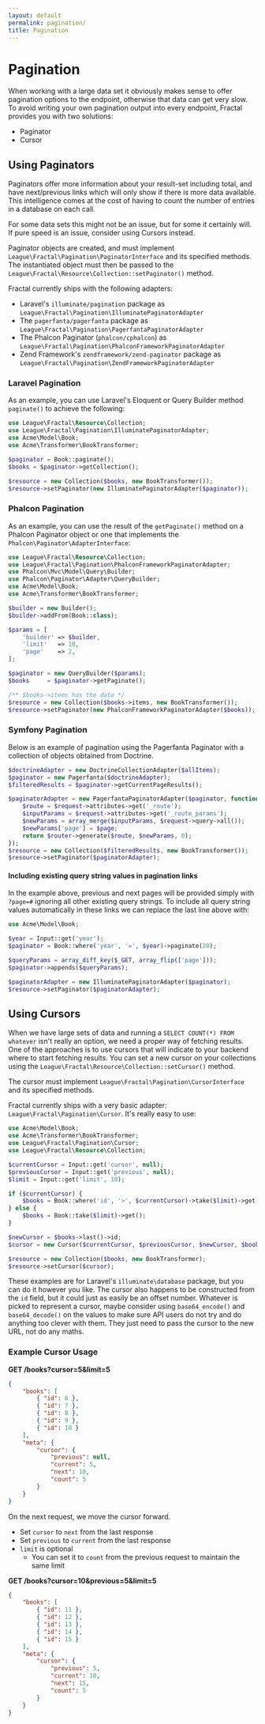 ```yaml
---
layout: default
permalink: pagination/
title: Pagination
---
```


# Pagination

When working with a large data set it obviously makes sense to offer pagination options to the endpoint,
otherwise that data can get very slow. To avoid writing your own pagination output into every endpoint,
Fractal provides you with two solutions:

* Paginator
* Cursor

## Using Paginators

Paginators offer more information about your result-set including total, and have next/previous links
which will only show if there is more data available. This intelligence comes at the cost of having to
count the number of entries in a database on each call.

For some data sets this might not be an issue, but for some it certainly will. If pure speed is an issue,
consider using Cursors instead.

Paginator objects are created, and must implement `League\Fractal\Pagination\PaginatorInterface`
and its specified methods. The instantiated object must then be passed to the `League\Fractal\Resource\Collection::setPaginator()` method.

Fractal currently ships with the following adapters:

* Laravel's `illuminate/pagination` package as `League\Fractal\Pagination\IlluminatePaginatorAdapter`
* The `pagerfanta/pagerfanta` package as `League\Fractal\Pagination\PagerfantaPaginatorAdapter`
* The Phalcon Paginator (`phalcon/cphalcon`) as `League\Fractal\Pagination\PhalconFrameworkPaginatorAdapter`
* Zend Framework's `zendframework/zend-paginator` package as `League\Fractal\Pagination\ZendFrameworkPaginatorAdapter`

### Laravel Pagination

As an example, you can use Laravel's Eloquent or Query Builder method `paginate()` to achieve the following:

~~~ php
use League\Fractal\Resource\Collection;
use League\Fractal\Pagination\IlluminatePaginatorAdapter;
use Acme\Model\Book;
use Acme\Transformer\BookTransformer;

$paginator = Book::paginate();
$books = $paginator->getCollection();

$resource = new Collection($books, new BookTransformer());
$resource->setPaginator(new IlluminatePaginatorAdapter($paginator));
~~~

### Phalcon Pagination

As an example, you can use the result of the `getPaginate()` method on a Phalcon Paginator object or one that implements the `Phalcon\Paginator\AdapterInterface`:

~~~ php
use League\Fractal\Resource\Collection;
use League\Fractal\Pagination\PhalconFrameworkPaginatorAdapter;
use Phalcon\Mvc\Model\Query\Builder;
use Phalcon\Paginator\Adapter\QueryBuilder;
use Acme\Model\Book;
use Acme\Transformer\BookTransformer;

$builder = new Builder();
$builder->addFrom(Book::class);

$params = [
    'builder' => $builder,
    'limit'   => 10,
    'page'    => 2,
];

$paginator = new QueryBuilder($params);
$books     = $paginator->getPaginate();

/** $books->items has the data */
$resource = new Collection($books->items, new BookTransformer());
$resource->setPaginator(new PhalconFrameworkPaginatorAdapter($books));
~~~

### Symfony Pagination

Below is an example of pagination using the Pagerfanta Paginator with a collection of objects obtained from Doctrine.

~~~ php
$doctrineAdapter = new DoctrineCollectionAdapter($allItems);
$paginator = new Pagerfanta($doctrineAdapter);
$filteredResults = $paginator->getCurrentPageResults();

$paginatorAdapter = new PagerfantaPaginatorAdapter($paginator, function(int $page) use (Request $request, RouterInterface $router) {
	$route = $request->attributes->get('_route');
	$inputParams = $request->attributes->get('_route_params');
	$newParams = array_merge($inputParams, $request->query->all());
	$newParams['page'] = $page;
	return $router->generate($route, $newParams, 0);
});
$resource = new Collection($filteredResults, new BookTransformer());
$resource->setPaginator($paginatorAdapter);
~~~

#### Including existing query string values in pagination links

In the example above, previous and next pages will be provided simply with `?page=#` ignoring all other
existing query strings. To include all query string values automatically in these links we can replace
the last line above with:

~~~ php
use Acme\Model\Book;

$year = Input::get('year');
$paginator = Book::where('year', '=', $year)->paginate(20);

$queryParams = array_diff_key($_GET, array_flip(['page']));
$paginator->appends($queryParams);

$paginatorAdapter = new IlluminatePaginatorAdapter($paginator);
$resource->setPaginator($paginatorAdapter);
~~~

## Using Cursors

When we have large sets of data and running a `SELECT COUNT(*) FROM whatever` isn't really an option, we need a proper
way of fetching results. One of the approaches is to use cursors that will indicate to your backend where to start
fetching results. You can set a new cursor on your collections using the
`League\Fractal\Resource\Collection::setCursor()` method.

The cursor must implement `League\Fractal\Pagination\CursorInterface` and its specified methods.

Fractal currently ships with a very basic adapter: `League\Fractal\Pagination\Cursor`. It's really easy to use:

~~~ php
use Acme\Model\Book;
use Acme\Transformer\BookTransformer;
use League\Fractal\Pagination\Cursor;
use League\Fractal\Resource\Collection;

$currentCursor = Input::get('cursor', null);
$previousCursor = Input::get('previous', null);
$limit = Input::get('limit', 10);

if ($currentCursor) {
    $books = Book::where('id', '>', $currentCursor)->take($limit)->get();
} else {
    $books = Book::take($limit)->get();
}

$newCursor = $books->last()->id;
$cursor = new Cursor($currentCursor, $previousCursor, $newCursor, $books->count());

$resource = new Collection($books, new BookTransformer);
$resource->setCursor($cursor);
~~~

These examples are for Laravel's `illuminate\database` package, but you can do it however you like. The cursor
also happens to be constructed from the `id` field, but it could just as easily be an offset number. Whatever
is picked to represent a cursor, maybe consider using `base64_encode()` and `base64_decode()` on the values to make sure
API users do not try and do anything too clever with them. They just need to pass the cursor to the new URL, not do any maths.

### Example Cursor Usage

**GET /books?cursor=5&limit=5**

~~~ json
{
	"books": [
		{ "id": 6 },
		{ "id": 7 },
		{ "id": 8 },
		{ "id": 9 },
		{ "id": 10 }
	],
	"meta": {
		"cursor": {
			"previous": null,
			"current": 5,
			"next": 10,
			"count": 5
		}
	}
}
~~~

On the next request, we move the cursor forward.

 * Set `cursor` to `next` from the last response
 * Set `previous` to `current` from the last response
 * `limit` is optional
 	* You can set it to `count` from the previous request to maintain the same limit

**GET /books?cursor=10&previous=5&limit=5**

~~~ json
{
	"books": [
		{ "id": 11 },
		{ "id": 12 },
		{ "id": 13 },
		{ "id": 14 },
		{ "id": 15 }
	],
	"meta": {
		"cursor": {
			"previous": 5,
			"current": 10,
			"next": 15,
			"count": 5
		}
	}
}

~~~
